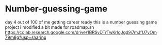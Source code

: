 # Number-guessing-game
day 4 out of 100 of me getting career ready
this is a number guessing game project i modified a bit made for roadmap.sh
https://colab.research.google.com/drive/1BRSvDTrTwKrlgJgd9i7mJfU7vOm79m8g?usp=sharing
